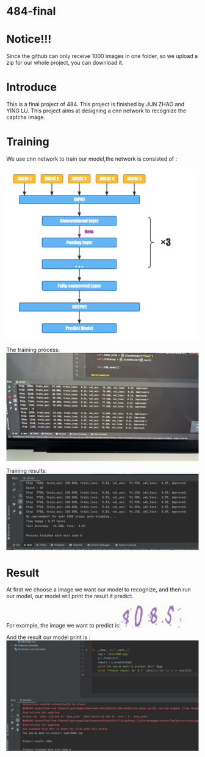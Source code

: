 # 484-final
# Notice!!!
Since the github can only receive 1000 images in one folder, so we upload a zip for our whole project, you can download it.
# Introduce
This is a final project of 484. This project is finished by JUN ZHAO and YING LU. This project aims at designing a cnn network to recognize the captcha image.
# Training
We use cnn network to train our model,the network is consisted of :

![image](https://github.com/yagami-light95/484-final/blob/main/image/model.jpg)

The training process:![image](https://github.com/yagami-light95/484-final/blob/main/image/training.jpg)

Training results:![image](https://github.com/yagami-light95/484-final/blob/main/image/finish%20training.png)
# Result
At first we choose a image we want our model to recognize, and then run our model, our model will print the result it predict.

For example, the image we want to predict is:![image](https://github.com/yagami-light95/484-final/blob/main/image/4085.jpg)

And the result our model print is :![image](https://github.com/yagami-light95/484-final/blob/main/image/result.png)

